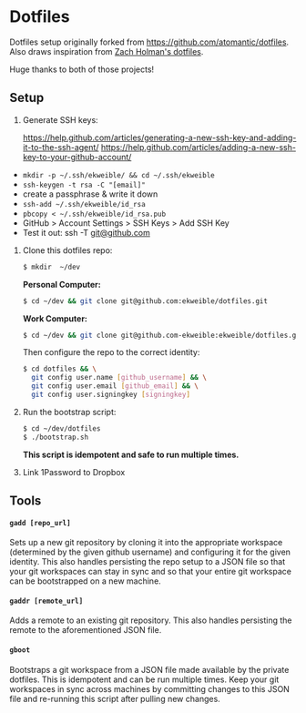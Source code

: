 # Dotfiles

Dotfiles setup originally forked from https://github.com/atomantic/dotfiles.
Also draws inspiration from [Zach Holman's dotfiles](https://github.com/holman/dotfiles).

Huge thanks to both of those projects!


## Setup

1. Generate SSH keys:

    https://help.github.com/articles/generating-a-new-ssh-key-and-adding-it-to-the-ssh-agent/
    https://help.github.com/articles/adding-a-new-ssh-key-to-your-github-account/

  - `mkdir -p ~/.ssh/ekweible/ && cd ~/.ssh/ekweible`
  - `ssh-keygen -t rsa -C "[email]"`
  - create a passphrase & write it down
  - `ssh-add ~/.ssh/ekweible/id_rsa`
  - `pbcopy < ~/.ssh/ekweible/id_rsa.pub`
  - GitHub > Account Settings > SSH Keys > Add SSH Key
  - Test it out: ssh -T git@github.com

1. Clone this dotfiles repo:

    ```bash
    $ mkdir  ~/dev
    ```

    **Personal Computer:**
    ```bash
    $ cd ~/dev && git clone git@github.com:ekweible/dotfiles.git
    ```

    **Work Computer:**
    ```bash
    $ cd ~/dev && git clone git@github.com-ekweible:ekweible/dotfiles.git
    ```

    Then configure the repo to the correct identity:

    ```bash
    $ cd dotfiles && \
      git config user.name [github_username] && \
      git config user.email [github_email] && \
      git config user.signingkey [signingkey]
    ```

1. Run the bootstrap script:

    ```bash
    $ cd ~/dev/dotfiles
    $ ./bootstrap.sh
    ```

    **This script is idempotent and safe to run multiple times.**

1. Link 1Password to Dropbox


## Tools

#### `gadd [repo_url]`

Sets up a new git repository by cloning it into the appropriate workspace
(determined by the given github username) and configuring it for the given
identity. This also handles persisting the repo setup to a JSON file so that
your git workspaces can stay in sync and so that your entire git workspace can
be bootstrapped on a new machine.

#### `gaddr [remote_url]`

Adds a remote to an existing git repository. This also handles persisting the
remote to the aforementioned JSON file.

#### `gboot`

Bootstraps a git workspace from a JSON file made available by the private
dotfiles. This is idempotent and can be run multiple times. Keep your git
workspaces in sync across machines by committing changes to this JSON file and
re-running this script after pulling new changes.
